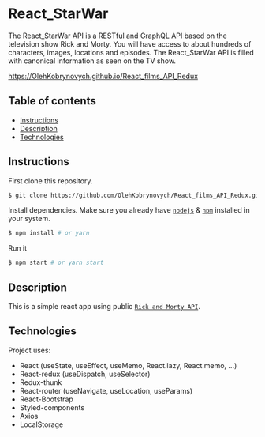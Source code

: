 # React_StarWar

The React_StarWar API is a RESTful and GraphQL API based on the television show Rick and Morty. You will have access to about hundreds of characters, images, locations and episodes. The React_StarWar API is filled with canonical information as seen on the TV show.

https://OlehKobrynovych.github.io/React_films_API_Redux


## Table of contents
* [Instructions](#Instructions)
* [Description](#Description)
* [Technologies](#Technologies)


## Instructions

First clone this repository.
```bash
$ git clone https://github.com/OlehKobrynovych/React_films_API_Redux.git
```

Install dependencies. Make sure you already have [`nodejs`](https://nodejs.org/en/) & [`npm`](https://www.npmjs.com/) installed in your system.
```bash
$ npm install # or yarn
```

Run it
```bash
$ npm start # or yarn start
```

## Description
This is a simple react app using public [`Rick and Morty API`](https://rickandmortyapi.com/).


## Technologies
Project uses:
* React (useState, useEffect, useMemo, React.lazy, React.memo, ...)
* React-redux (useDispatch, useSelector)
* Redux-thunk
* React-router (useNavigate, useLocation, useParams)
* React-Bootstrap
* Styled-components
* Axios 
* LocalStorage 